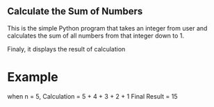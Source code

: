 ## Calculate the Sum of Numbers

This is the simple Python program that takes an integer from user and calculates the sum of all numbers from that integer down to 1.

Finaly, it displays the result of calculation

# Example

when n = 5,
Calculation = 5 + 4 + 3 + 2 + 1
Final Result = 15
